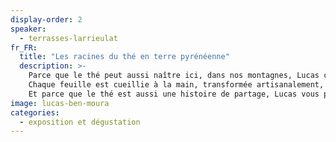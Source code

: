```yaml
---
display-order: 2
speaker:
  - terrasses-larrieulat
fr_FR:
  title: "Les racines du thé en terre pyrénéenne"
  description: >-
    Parce que le thé peut aussi naître ici, dans nos montagnes, Lucas cultive depuis 2018 un jardin de thé au cœur des Pyrénées, à Argelès-Gazost. Sur d’anciennes prairies familiales, il plante des théiers venus de Chine, du Népal ou encore de Bretagne, et les accompagne avec patience dans ce terroir doux et humide, entre forêts et sources.<br>
    Chaque feuille est cueillie à la main, transformée artisanalement, pour révéler la singularité d’un thé de montagne, vivant et enraciné.<br>
    Et parce que le thé est aussi une histoire de partage, Lucas vous proposera des dégustations de ses thés grands crus, fruits d’un travail sensible et engagé.
image: lucas-ben-moura
categories:
  - exposition et dégustation 
---
```

